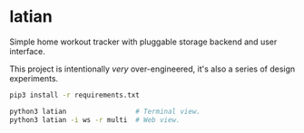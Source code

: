 # latian

Simple home workout tracker with pluggable storage backend and user interface.

This project is intentionally *very* over-engineered, it's also a series of design experiments.

```bash
pip3 install -r requirements.txt

python3 latian                 # Terminal view.
python3 latian -i ws -r multi  # Web view.
```
